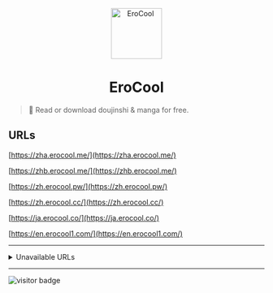 <p align="center">
<img src="https://tellmeurl.com/erocool/logo.png" alt="EroCool" width="100">
</p>
<h1 align="center">EroCool</h1>

> 🍰 Read or download doujinshi & manga for free.

## URLs
[https://zha.erocool.me/](https://zha.erocool.me/)

[https://zhb.erocool.me/](https://zhb.erocool.me/)

[https://zh.erocool.pw/](https://zh.erocool.pw/)

[https://zh.erocool.cc/](https://zh.erocool.cc/)

[https://ja.erocool.co/](https://ja.erocool.co/)

[https://en.erocool1.com/](https://en.erocool1.com/)

---

<details>
  <summary>Unavailable URLs</summary>
  
  [https://zh.erocool.com/](https://zh.erocool.com)
  
  [https://zh.erocool.co/](https://zh.erocool.co/)
  
  [https://zh.erocool.me/](https://zh.erocool.me/)
  
  [https://ja.erocool.net/](https://ja.erocool.net/)
  
  [https://ja.erocool.org/](https://ja.erocool.org/)
  
</details>

---

![visitor badge](https://visitor-badge.glitch.me/badge?page_id=erocool.erocool)
